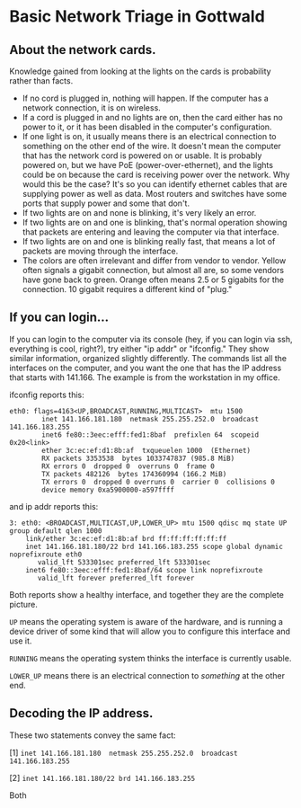 # Basic Network Triage in Gottwald

## About the network cards.

Knowledge gained from looking at the lights on the cards is probability rather than facts. 

- If no cord is plugged in, nothing will happen. If the computer has a network connection, it is on wireless.
- If a cord is plugged in and no lights are on, then the card either has no power to it, or it has been disabled in the computer's configuration. 
- If one light is on, it usually means there is an electrical connection to something on the other end of the wire. It doesn't mean the computer that has the network cord is powered on or usable. It is probably powered on, but we have PoE (power-over-ethernet), and the lights could be on because the card is receiving power over the network. Why would this be the case? It's so you can identify ethernet cables that are supplying power as well as data. Most routers and switches have some ports that supply power and some that don't.
- If two lights are on and none is blinking, it's very likely an error.
- If two lights are on and one is blinking, that's normal operation showing that packets are entering and leaving the computer via that interface.
- If two lights are on and one is blinking really fast, that means a lot of packets are moving through the interface.
- The colors are often irrelevant and differ from vendor to vendor. Yellow often signals a gigabit connection, but almost all are, so some vendors have gone back to green. Orange often means 2.5 or 5 gigabits for the connection. 10 gigabit requires a different kind of "plug."

## If you can login...

If you can login to the computer via its console (hey, if you can login via ssh, everything is cool, right?), try either "ip addr" or "ifconfig." They show similar information, organized slightly differently. The commands list all the interfaces on the computer, and you want the one that has the IP address that starts with 141.166. The example is from the workstation in my office. 

ifconfig reports this:
```
eth0: flags=4163<UP,BROADCAST,RUNNING,MULTICAST>  mtu 1500
        inet 141.166.181.180  netmask 255.255.252.0  broadcast 141.166.183.255
        inet6 fe80::3eec:efff:fed1:8baf  prefixlen 64  scopeid 0x20<link>
        ether 3c:ec:ef:d1:8b:af  txqueuelen 1000  (Ethernet)
        RX packets 3353538  bytes 1033747837 (985.8 MiB)
        RX errors 0  dropped 0  overruns 0  frame 0
        TX packets 482126  bytes 174360994 (166.2 MiB)
        TX errors 0  dropped 0 overruns 0  carrier 0  collisions 0
        device memory 0xa5900000-a597ffff
```

and ip addr reports this:

```
3: eth0: <BROADCAST,MULTICAST,UP,LOWER_UP> mtu 1500 qdisc mq state UP group default qlen 1000
    link/ether 3c:ec:ef:d1:8b:af brd ff:ff:ff:ff:ff:ff
    inet 141.166.181.180/22 brd 141.166.183.255 scope global dynamic noprefixroute eth0
       valid_lft 533301sec preferred_lft 533301sec
    inet6 fe80::3eec:efff:fed1:8baf/64 scope link noprefixroute 
       valid_lft forever preferred_lft forever
```

Both reports show a healthy interface, and together they are the complete picture.

`UP` means the operating system is aware of the hardware, and is running a device driver
of some kind that will allow you to configure this interface and use it.

`RUNNING` means the operating system thinks the interface is currently usable.

`LOWER_UP` means there is an electrical connection to *something* at the other end.

## Decoding the IP address.

These two statements convey the same fact:

[1] `inet 141.166.181.180  netmask 255.255.252.0  broadcast 141.166.183.255`

[2] `inet 141.166.181.180/22 brd 141.166.183.255`

Both 
